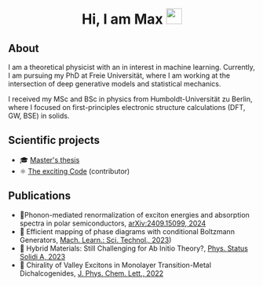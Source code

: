 <h1 align="center"> Hi, I am Max <img src="https://media.giphy.com/media/hvRJCLFzcasrR4ia7z/giphy.gif" width="32px"></h1>

## About

I am a theoretical physicist with an in interest in machine learning. Currently, I am pursuing my PhD at Freie Universität, where I am working at the intersection of deep generative models and statistical mechanics.

I received my MSc and BSc in physics from Humboldt-Universität zu Berlin, where I focused on first-principles electronic structure calculations (DFT, GW, BSE) in solids.

## Scientific projects

* 🎓️ [Master's thesis](https://github.com/maxschebek/master-thesis)
* ⚛️ [The exciting Code](http://exciting.wikidot.com/) (contributor)

## Publications
* 📝Phonon-mediated renormalization of exciton energies and absorption spectra in polar semiconductors, [arXiv:2409.15099, 2024
](https://arxiv.org/abs/2409.15099)
* 📝  Efficient mapping of phase diagrams with conditional Boltzmann Generators,  [Mach. Learn.: Sci. Technol., 2023](https://iopscience.iop.org/article/10.1088/2632-2153/ad849d)) 
* 📝  Hybrid Materials: Still Challenging for Ab Initio Theory?,  [Phys. Status Solidi A, 2023](https://onlinelibrary.wiley.com/doi/10.1002/pssa.202300170) 
* 📝  Chirality of Valley Excitons in Monolayer Transition-Metal Dichalcogenides, [J. Phys. Chem. Lett., 2022](https://pubs.acs.org/doi/10.1021/acs.jpclett.2c01034) 

